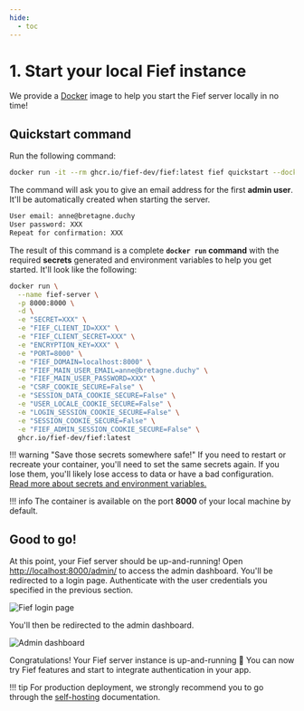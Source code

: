 ```yaml
---
hide:
  - toc
---
```


# 1. Start your local Fief instance

We provide a [Docker](https://www.docker.com/get-started) image to help you start the Fief server locally in no time!

## Quickstart command

Run the following command:

```bash
docker run -it --rm ghcr.io/fief-dev/fief:latest fief quickstart --docker
```

The command will ask you to give an email address for the first **admin user**. It'll be automatically created when starting the server.

```bash
User email: anne@bretagne.duchy
User password: XXX
Repeat for confirmation: XXX
```

The result of this command is a complete **`docker run` command** with the required **secrets** generated and environment variables to help you get started. It'll look like the following:

```bash
docker run \
  --name fief-server \
  -p 8000:8000 \
  -d \
  -e "SECRET=XXX" \
  -e "FIEF_CLIENT_ID=XXX" \
  -e "FIEF_CLIENT_SECRET=XXX" \
  -e "ENCRYPTION_KEY=XXX" \
  -e "PORT=8000" \
  -e "FIEF_DOMAIN=localhost:8000" \
  -e "FIEF_MAIN_USER_EMAIL=anne@bretagne.duchy" \
  -e "FIEF_MAIN_USER_PASSWORD=XXX" \
  -e "CSRF_COOKIE_SECURE=False" \
  -e "SESSION_DATA_COOKIE_SECURE=False" \
  -e "USER_LOCALE_COOKIE_SECURE=False" \
  -e "LOGIN_SESSION_COOKIE_SECURE=False" \
  -e "SESSION_COOKIE_SECURE=False" \
  -e "FIEF_ADMIN_SESSION_COOKIE_SECURE=False" \
  ghcr.io/fief-dev/fief:latest
```

!!! warning "Save those secrets somewhere safe!"
    If you need to restart or recreate your container, you'll need to set the same secrets again. If you lose them, you'll likely lose access to data or have a bad configuration. [Read more about secrets and environment variables.](../self-hosting/environment-variables.md)

!!! info
    The container is available on the port **8000** of your local machine by default.

## Good to go!

At this point, your Fief server should be up-and-running! Open [http://localhost:8000/admin/](http://localhost:8000/admin/) to access the admin dashboard. You'll be redirected to a login page. Authenticate with the user credentials you specified in the previous section.

![Fief login page](/assets/images/fief-login.png)

You'll then be redirected to the admin dashboard.

![Admin dashboard](/assets/images/admin-dashboard.png)

Congratulations! Your Fief server instance is up-and-running 🎉 You can now try Fief features and start to integrate authentication in your app.

!!! tip
    For production deployment, we strongly recommend you to go through the [self-hosting](../self-hosting/index.md) documentation.

